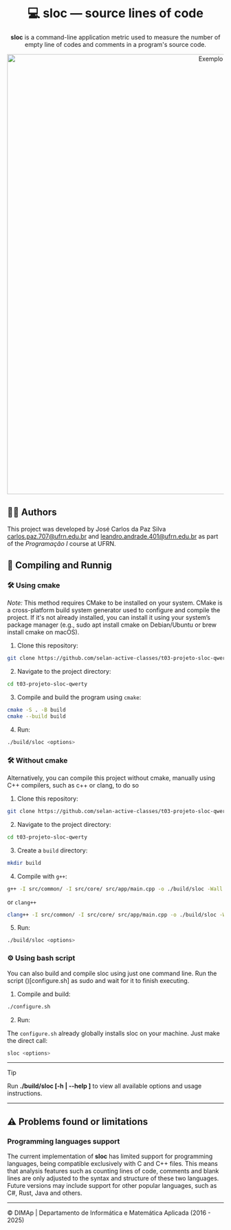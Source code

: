 <h1 align="center">💻 sloc — source lines of code</h1>

<p align="center">
    <b>sloc</b> is a command-line application metric used to measure the number of empty line of codes and comments in a program's source code.
</p>

<p align="center">
    <img src="docs/sloc.png" alt="Exemplo de execução" width="1020">
</p>

## 👨‍💻 Authors

This project was developed by José Carlos da Paz Silva [carlos.paz.707@ufrn.edu.br](mailto:carlos.paz.707@ufrn.edu.br) and [leandro.andrade.401@ufrn.edu.br](mailto:leandro.andrade.401@ufrn.edu.br) as part of the *Programação I* course at UFRN.

## 🚀 Compiling and Runnig

### 🛠️ Using cmake

*Note:* This method requires CMake to be installed on your system. CMake is a cross-platform build system generator used to configure and compile the project. If it's not already installed, you can install it using your system’s package manager (e.g., sudo apt install cmake on Debian/Ubuntu or brew install cmake on macOS).

1. Clone this repository:

```bash
git clone https://github.com/selan-active-classes/t03-projeto-sloc-qwerty
```

2. Navigate to the project directory:

```bash
cd t03-projeto-sloc-qwerty
```

3. Compile and build the program using `cmake`:

```bash
cmake -S . -B build
cmake --build build
```

4. Run:

```bash
./build/sloc <options>
```

### 🛠️ Without cmake

Alternatively, you can compile this project without cmake, manually using C++ compilers, such as c++ or clang, to do so

1. Clone this repository:

```bash
git clone https://github.com/selan-active-classes/t03-projeto-sloc-qwerty
```

2. Navigate to the project directory:

```bash
cd t03-projeto-sloc-qwerty
```

3. Create a `build` directory:

```bash
mkdir build
```

4. Compile with `g++`:

```bash
g++ -I src/common/ -I src/core/ src/app/main.cpp -o ./build/sloc -Wall -Wextra -pedantic -std=c++17 -O2
```

or `clang++`

```bash
clang++ -I src/common/ -I src/core/ src/app/main.cpp -o ./build/sloc -Wall -Wextra -pedantic -std=c++17 -O2
```

5. Run:

```bash
./build/sloc <options>
```

### ⚙️ Using bash script

You can also build and compile sloc using just one command line. Run the script ()[configure.sh] as sudo and wait for it to finish executing.

1. Compile and build:

```bash
./configure.sh
```

2. Run:

The `configure.sh` already globally installs sloc on your machine. Just make the direct call:

```bash
sloc <options>
```

---

> [!tip]
> Run **./build/sloc [-h | --help ]** to view all available options and usage instructions.

---

## ⚠️ Problems found or limitations

### Programming languages support

The current implementation of **sloc** has limited support for programming languages, being compatible exclusively with C and C++ files. This means that analysis features such as counting lines of code, comments and blank lines are only adjusted to the syntax and structure of these two languages. Future versions may include support for other popular languages, such as C#, Rust, Java and others.

---

&copy; DIMAp | Departamento de Informática e Matemática Aplicada (2016 - 2025)
